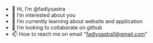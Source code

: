 - 👋 Hi, I’m @fadlysastra
- 👀 I’m interested about you
- 🌱 I’m currently learning about website and application
- 💞️ I’m looking to collaborate on github
- 📫 How to reach me on email "fadlysastra1@gmail.com"

<!---
fadlysastra/fadlysastra is a ✨ special ✨ repository because its `README.md` (this file) appears on your GitHub profile.
You can click the Preview link to take a look at your changes.
--->
